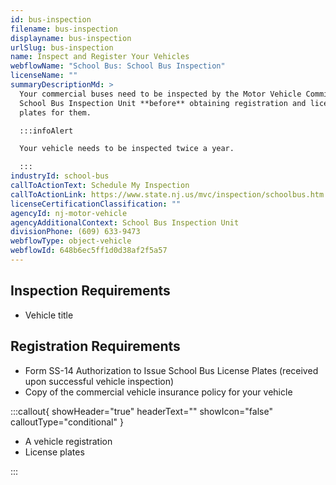 ```yaml
---
id: bus-inspection
filename: bus-inspection
displayname: bus-inspection
urlSlug: bus-inspection
name: Inspect and Register Your Vehicles
webflowName: "School Bus: School Bus Inspection"
licenseName: ""
summaryDescriptionMd: >
  Your commercial buses need to be inspected by the Motor Vehicle Commission’s
  School Bus Inspection Unit **before** obtaining registration and license
  plates for them.

  :::infoAlert

  Your vehicle needs to be inspected twice a year.

  :::
industryId: school-bus
callToActionText: Schedule My Inspection
callToActionLink: https://www.state.nj.us/mvc/inspection/schoolbus.htm
licenseCertificationClassification: ""
agencyId: nj-motor-vehicle
agencyAdditionalContext: School Bus Inspection Unit
divisionPhone: (609) 633-9473
webflowType: object-vehicle
webflowId: 648b6ec5ff1d0d38af2f5a57
---
```


## Inspection Requirements

- Vehicle title

## Registration Requirements

- Form SS-14 Authorization to Issue School Bus License Plates (received upon successful vehicle inspection)
- Copy of the commercial vehicle insurance policy for your vehicle

:::callout{ showHeader="true" headerText="" showIcon="false" calloutType="conditional" }

- A vehicle registration
- License plates

:::
